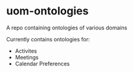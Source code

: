 # uom-ontologies
A repo containing ontologies of various domains

Currently contains ontologies for:
  * Activites
  * Meetings
  * Calendar Preferences

